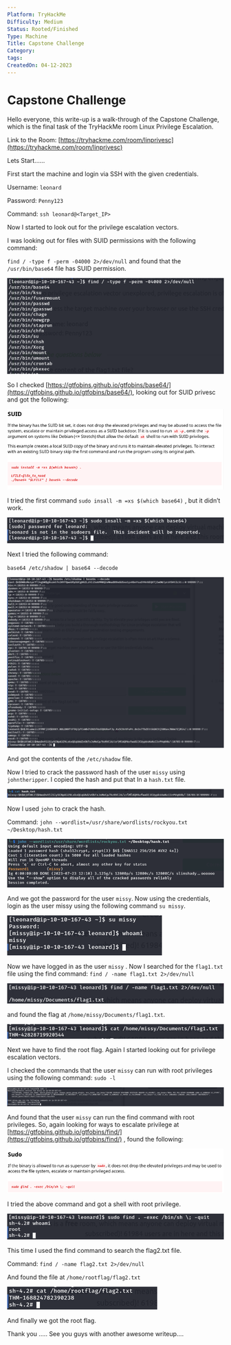 ```yaml
---
Platform: TryHackMe
Difficulty: Medium
Status: Rooted/Finished
Type: Machine
Title: Capstone Challenge
Category: 
tags: 
CreatedOn: 04-12-2023
---
```

# Capstone Challenge

  

Hello everyone, this write-up is a walk-through of the Capstone Challenge, which is the final task of the TryHackMe room Linux Privilege Escalation.

Link to the Room: [https://tryhackme.com/room/linprivesc](https://tryhackme.com/room/linprivesc)

  

Lets Start……

  

First start the machine and login via SSH with the given credentials.

Username: `leonard`

Password: `Penny123`

Command: `ssh leonard@<Target_IP>`

  

Now I started to look out for the privilege escalation vectors.

I was looking out for files with SUID permissions with the following command:

`find / -type f -perm -04000 2>/dev/null` and found that the `/usr/bin/base64` file has SUID permission.

![Untitled.png](Capstone%20Challenge/assets/Untitled.png)

So I checked [https://gtfobins.github.io/gtfobins/base64/](https://gtfobins.github.io/gtfobins/base64/), looking out for SUID privesc and got the following:

![Untitled 1.png](Capstone%20Challenge/assets/Untitled%201.png)

I tried the first command `sudo insall -m =xs $(which base64)` , but it didn’t work.

![Untitled 2.png](Capstone%20Challenge/assets/Untitled%202.png)

Next I tried the following command:

`base64 /etc/shadow | base64 --decode`

![Untitled 3.png](Capstone%20Challenge/assets/Untitled%203.png)

And got the contents of the `/etc/shadow` file.

Now I tried to crack the password hash of the user `missy` using `johntheripper`. I copied the hash and put that In a `hash.txt` file.

![Untitled 4.png](Capstone%20Challenge/assets/Untitled%204.png)

Now I used `john` to crack the hash.

Command: `john --wordlist=/usr/share/wordlists/rockyou.txt ~/Desktop/hash.txt`

![Untitled 5.png](Capstone%20Challenge/assets/Untitled%205.png)

And we got the password for the user `missy`. Now using the credentials, login as the user missy using the following command `su missy`.

![Untitled 6.png](Capstone%20Challenge/assets/Untitled%206.png)

Now we have logged in as the user `missy` . Now I searched for the `flag1.txt` file using the find command: `find / -name flag1.txt 2>/dev/null`

![Untitled 7.png](Capstone%20Challenge/assets/Untitled%207.png)

and found the flag at `/home/missy/Documents/flag1.txt`.

![Untitled 8.png](Capstone%20Challenge/assets/Untitled%208.png)

Next we have to find the root flag. Again I started looking out for privilege escalation vectors.

I checked the commands that the user `missy` can run with root privileges using the following command: `sudo -l`

![Untitled 9.png](Capstone%20Challenge/assets/Untitled%209.png)

And found that the user `missy` can run the find command with root privileges. So, again looking for ways to escalate privilege at [https://gtfobins.github.io/gtfobins/find/](https://gtfobins.github.io/gtfobins/find/) , found the following:

![Untitled 10.png](Capstone%20Challenge/assets/Untitled%2010.png)

I tried the above command and got a shell with root privilege.

![Untitled 11.png](Capstone%20Challenge/assets/Untitled%2011.png)

This time I used the find command to search the flag2.txt file.

Command: `find / -name flag2.txt 2>/dev/null`

And found the file at `/home/rootflag/flag2.txt`

![Untitled 12.png](Capstone%20Challenge/assets/Untitled%2012.png)

And finally we got the root flag.

  

Thank you ….. See you guys with another awesome writeup….